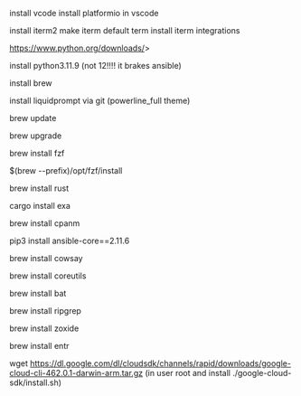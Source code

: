 install vcode
install platformio in vscode

install iterm2
make iterm default term
install iterm integrations

<https://www.python.org/downloads/>>

install python3.11.9 (not 12!!!! it brakes ansible)

install brew

install liquidprompt via git (powerline_full theme)

brew update

brew upgrade

brew install fzf

$(brew --prefix)/opt/fzf/install

brew install rust

cargo install exa

brew install cpanm

pip3 install ansible-core==2.11.6

brew install cowsay

brew install coreutils

brew install bat

brew install ripgrep

brew install zoxide

brew install entr

wget <https://dl.google.com/dl/cloudsdk/channels/rapid/downloads/google-cloud-cli-462.0.1-darwin-arm.tar.gz> (in user root and install ./google-cloud-sdk/install.sh)
